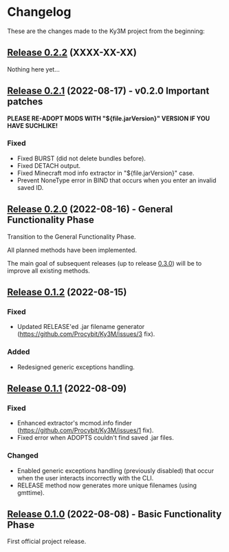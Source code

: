 # Changelog

These are the changes made to the Ky3M project from the beginning:

## [Release 0.2.2](https://github.com/Procybit/Ky3m/releases/tag/v0.2.2) (XXXX-XX-XX)

Nothing here yet...

## [Release 0.2.1](https://github.com/Procybit/Ky3m/releases/tag/v0.2.1) (2022-08-17) - v0.2.0 Important patches

**PLEASE RE-ADOPT MODS WITH "${file.jarVersion}" VERSION IF YOU HAVE SUCHLIKE!**

### Fixed

- Fixed BURST (did not delete bundles before).
- Fixed DETACH output.
- Fixed Minecraft mod info extractor in "${file.jarVersion}" case.
- Prevent NoneType error in BIND that occurs when you enter an invalid saved ID.

## [Release 0.2.0](https://github.com/Procybit/Ky3m/releases/tag/v0.2.0) (2022-08-16) - General Functionality Phase

Transition to the General Functionality Phase.

All planned methods have been implemented.

The main goal of subsequent releases (up to release [0.3.0](https://github.com/Procybit/Ky3m/releases/tag/v0.3.0)) will be to improve all existing methods.

## [Release 0.1.2](https://github.com/Procybit/Ky3m/releases/tag/v0.1.2) (2022-08-15)

### Fixed

- Updated RELEASE'ed .jar filename generator (https://github.com/Procybit/Ky3M/issues/3 fix).

### Added

- Redesigned generic exceptions handling.

## [Release 0.1.1](https://github.com/Procybit/Ky3M/releases/tag/v0.1.1) (2022-08-09)

### Fixed

- Enhanced extractor's mcmod.info finder (https://github.com/Procybit/Ky3M/issues/1 fix).
- Fixed error when ADOPTS couldn't find saved .jar files.

### Changed

- Enabled generic exceptions handling (previously disabled) that occur when the user interacts incorrectly with the CLI.
- RELEASE method now generates more unique filenames (using gmttime).

## [Release 0.1.0](https://github.com/Procybit/Ky3M/releases/tag/v0.1.0) (2022-08-08) - Basic Functionality Phase

First official project release.

